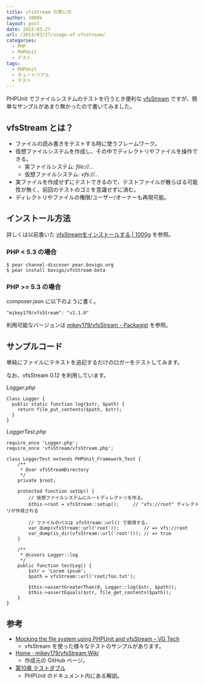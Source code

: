 ```yaml
---
title: vfsStream の使い方
author: 1000k
layout: post
date: 2013-03-27
url: /2013/03/27/usage-of-vfsstream/
categories:
  - PHP
  - PHPUnit
  - テスト
tags:
  - PHPUnit
  - チュートリアル
  - テスト
---
```

PHPUnit でファイルシステムのテストを行うとき便利な [vfsStream](http://vfs.bovigo.org/) ですが、簡単なサンプルがあまり無かったので書いてみました。

<!--more-->

## vfsStream とは？

  * ファイルの読み書きをテストする時に使うフレームワーク。
  * 仮想ファイルシステムを作成し、その中でディレクトリやファイルを操作できる。
      * 実ファイルシステム: _file://…_
      * 仮想ファイルシステム: _vfs://…_
  * 実ファイルを作成せずにテストできるので、テストファイルが散らばる可能性が無く、前回のテストのゴミを意識せずに済む。
  * ディレクトリやファイルの権限/ユーザー/オーナーも再現可能。

## インストール方法

詳しくは以前書いた [vfsStreamをインストールする | 1000g](http://blog.1000k.net/2012/09/04/vfsstream%E3%82%92%E3%82%A4%E3%83%B3%E3%82%B9%E3%83%88%E3%83%BC%E3%83%AB%E3%81%99%E3%82%8B/) を参照。

### PHP < 5.3 の場合

```
$ pear channel-discover pear.bovigo.org
$ pear install bovigo/vfsStream-beta
```


### PHP >= 5.3 の場合

composer.json に以下のように書く。

```
"mikey179/vfsStream": "v1.1.0"
```


利用可能なバージョンは [mikey179/vfsStream - Packagist](https://packagist.org/packages/mikey179/vfsStream) を参照。

## サンプルコード

単純にファイルにテキストを追記するだけのロガーをテストしてみます。

なお、vfsStream 0.12 を利用しています。

_Logger.php_

```
Class Logger {
  public static function log($str, $path) {
    return file_put_contents($path, $str);
  }
}
```


_LoggerTest.php_

```
require_once 'Logger.php';
require_once 'vfsStream/vfsStream.php';

class LoggerTest extends PHPUnit_Framework_Test {
    /**
     * @var vfsStreamDirectory
     */
    private $root;

    protected function setUp() {
        // 仮想ファイルシステムにルートディレクトリを作る。
        $this->root = vfsStream::setup();     // "vfs://root" ディレクトリが作成される

        // ファイルのパスは vfsStream::url() で取得する。
        var_dump(vfsStream::url('root'));         // => vfs://root
        var_dump(is_dir(vfsStream::url('root'))); // => true
    }

    /**
     * @covers Logger::log
     */
    public function testLog() {
        $str = 'Lorem ipsum';
        $path = vfsStream::url('root/foo.txt');

        $this->assertGreaterThan(0, Logger::log($str, $path));
        $this->assertEquals($str, file_get_contents($path));
    }
}
```


## 参考

  * [Mocking the file system using PHPUnit and vfsStream – VG Tech](http://tech.vg.no/2011/03/09/mocking-the-file-system-using-phpunit-and-vfsstream/)
      * vfsStream を使った様々なテストのサンプルがあります。
  * [Home · mikey179/vfsStream Wiki](https://github.com/mikey179/vfsStream/wiki)
      * 作成元の GitHub ページ。
  * [第10章 テストダブル](http://www.phpunit.de/manual/current/ja/test-doubles.html)
      * PHPUnit のドキュメント内にある解説。